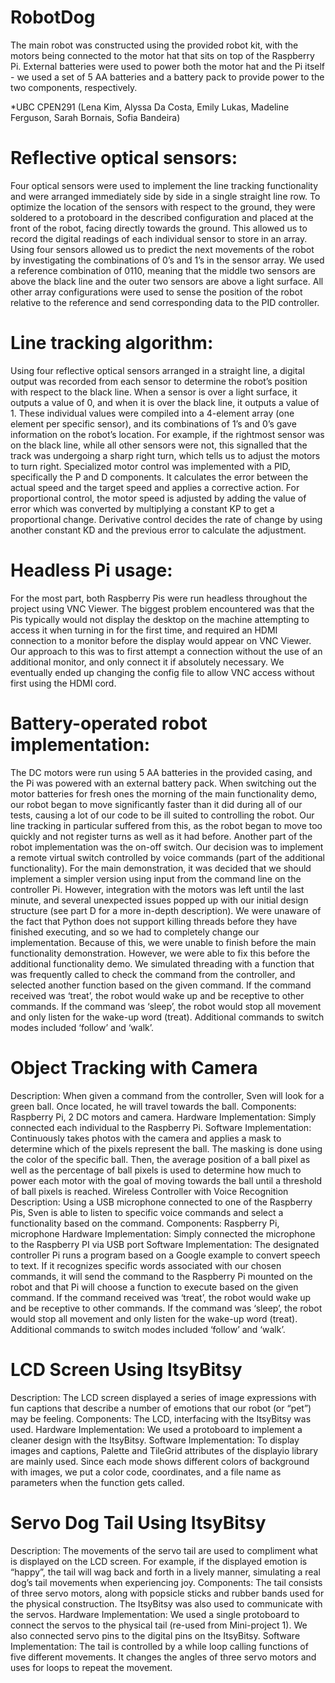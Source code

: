 # RobotDog

The main robot was constructed using the provided robot kit, with the motors being connected to the motor hat that sits on top of the Raspberry Pi. External batteries were used to power both the motor hat and the Pi itself - we used a set of 5 AA batteries and a battery pack to provide power to the two components, respectively. 

*UBC CPEN291 (Lena Kim, Alyssa Da Costa, Emily Lukas, Madeline Ferguson, Sarah Bornais, Sofia Bandeira)

# Reflective optical sensors:
Four optical sensors were used to implement the line tracking functionality and were arranged immediately side by side in a single straight line row. To optimize the location of the sensors with respect to the ground, they were soldered to a protoboard in the described configuration and placed at the front of the robot, facing directly towards the ground. This allowed us to record the digital readings of each individual sensor to store in an array. Using four sensors allowed us to predict the next movements of the robot by investigating the combinations of 0’s and 1’s in the sensor array. We used a reference combination of 0110, meaning that the middle two sensors are above the black line and the outer two sensors are above a light surface. All other array configurations were used to sense the position of the robot relative to the reference and send corresponding data to the PID controller.

# Line tracking algorithm:
Using four reflective optical sensors arranged in a straight line, a digital output was recorded from each sensor to determine the robot’s position with respect to the black line. When a sensor is over a light surface, it outputs a value of 0, and when it is over the black line, it outputs a value of 1. These individual values were compiled into a 4-element array (one element per specific sensor), and its combinations of 1’s and 0’s gave information on the robot’s location. For example, if the rightmost sensor was on the black line, while all other sensors were not, this signalled that the track was undergoing a sharp right turn, which tells us to adjust the motors to turn right. Specialized motor control was implemented with a PID, specifically the P and D components. It calculates the error between the actual speed and the target speed and applies a corrective action. For proportional control, the motor speed is adjusted by adding the value of error which was converted by multiplying a constant KP to get a proportional change.
Derivative control decides the rate of change by using another constant KD and the previous error to calculate the adjustment.

# Headless Pi usage: 
For the most part, both Raspberry Pis were run headless throughout the project using VNC Viewer.  The biggest problem encountered was that the Pis typically would not display the desktop on the machine attempting to access it when turning in for the first time, and required an HDMI connection to a monitor before the display would appear on VNC Viewer.  Our approach to this was to first attempt a connection without the use of an additional monitor, and only connect it if absolutely necessary.  We eventually ended up changing the config file to allow VNC access without first using the HDMI cord.

# Battery-operated robot implementation:
The DC motors were run using 5 AA batteries in the provided casing, and the Pi was powered with an external battery pack.  When switching out the motor batteries for fresh ones the morning of the main functionality demo, our robot began to move significantly faster than it did during all of our tests, causing a lot of our code to be ill suited to controlling the robot.  Our line tracking in particular suffered from this, as the robot began to move too quickly and not register turns as well as it had before.
Another part of the robot implementation was the on-off switch.  Our decision was to implement a remote virtual switch controlled by voice commands (part of the additional functionality).  For the main demonstration, it was decided that we should implement a simpler version using input from the command line on the controller Pi.  However, integration with the motors was left until the last minute, and several unexpected issues popped up with our initial design structure (see part D for a more in-depth description).  We were unaware of the fact that Python does not support killing threads before they have finished executing, and so we had to completely change our implementation.  Because of this, we were unable to finish before the main functionality demonstration.  However, we were able to fix this before the additional functionality demo.  We simulated threading with a function that was frequently called to check the command from the controller, and selected another function based on the given command.  If the command received was ‘treat’, the robot would wake up and be receptive to other commands.  If the command was ‘sleep’, the robot would stop all movement and only listen for the wake-up word (treat).  Additional commands to switch modes included ‘follow’ and ‘walk’.

# Object Tracking with Camera
Description: When given a command from the controller, Sven will look for a green ball. Once located, he will travel towards the ball.
Components: Raspberry Pi, 2 DC motors and camera.
Hardware Implementation: Simply connected each individual to the Raspberry Pi.
Software Implementation: Continuously takes photos with the camera and applies a mask to determine which of the pixels represent the ball. The masking is done using the color of the specific ball. Then, the average position of a ball pixel as well as the percentage of ball pixels is used to determine how much to power each motor with the goal of moving towards the ball until a threshold of ball pixels is reached.
Wireless Controller with Voice Recognition
Description: Using a USB microphone connected to one of the Raspberry Pis, Sven is able to listen to specific voice commands and select a functionality based on the command.
Components: Raspberry Pi, microphone
Hardware Implementation: Simply connected the microphone to the Raspberry PI via USB port
Software Implementation: The designated controller Pi runs a program based on a Google example to convert speech to text.  If it recognizes specific words associated with our chosen commands, it will send the command to the Raspberry Pi mounted on the robot and that Pi will choose a function to execute based on the given command. If the command received was ‘treat’, the robot would wake up and be receptive to other commands.  If the command was ‘sleep’, the robot would stop all movement and only listen for the wake-up word (treat).  Additional commands to switch modes included ‘follow’ and ‘walk’.

# LCD Screen Using ItsyBitsy
Description: The LCD screen displayed a series of image expressions with fun captions that describe a number of emotions that our robot (or “pet”) may be feeling.
Components: The LCD, interfacing with the ItsyBitsy was used.
Hardware Implementation: We used a protoboard to implement a cleaner design with the ItsyBitsy.
Software Implementation: To display images and captions, Palette and TileGrid attributes of the displayio library are mainly used.  Since each mode shows different colors of background with images, we put a color code, coordinates, and a file name as parameters when the function gets called.

# Servo Dog Tail Using ItsyBitsy
Description: The movements of the servo tail are used to compliment what is displayed on the LCD screen. For example, if the displayed emotion is “happy”, the tail will wag back and forth in a lively manner, simulating a real dog’s tail movements when experiencing joy. 
Components: The tail consists of three servo motors, along with popsicle sticks and rubber bands used for the physical construction. The ItsyBitsy was also used to communicate with the servos.
Hardware Implementation: We used a single protoboard to connect the servos to the physical tail (re-used from Mini-project 1). We also connected servo pins to the digital pins on the ItsyBitsy.
Software Implementation: The tail is controlled by a while loop calling functions of five different movements. It changes the angles of three servo motors and uses for loops to repeat the movement.



